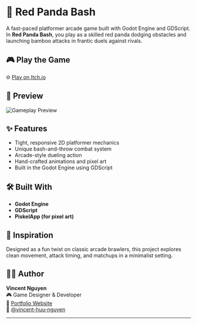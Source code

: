 # 🐼 Red Panda Bash

A fast-paced platformer arcade game built with Godot Engine and GDScript. In **Red Panda Bash**, you play as a skilled red panda dodging obstacles and launching bamboo attacks in frantic duels against rivals.

## 🎮 Play the Game

🌐 [Play on Itch.io](https://cents808.itch.io/red-panda-bash)

## 📸 Preview

![Gameplay Preview](./preview.gif) <!-- Replace with an actual GIF or screenshot if available -->

## ✨ Features

- Tight, responsive 2D platformer mechanics
- Unique bash-and-throw combat system
- Arcade-style dueling action
- Hand-crafted animations and pixel art
- Built in the Godot Engine using GDScript

## 🛠️ Built With

- **Godot Engine**
- **GDScript**
- **PiskelApp (for pixel art)**

## 🧠 Inspiration

Designed as a fun twist on classic arcade brawlers, this project explores clean movement, attack timing, and matchups in a minimalist setting.

## 🙋‍♂️ Author

**Vincent Nguyen**  
🎮 Game Designer & Developer  
🔗 [Portfolio Website](https://vincentnguyen.vercel.app/)  
🐙 [@vincent-huu-nguyen](https://github.com/vincent-huu-nguyen)

---
